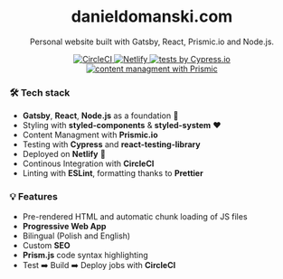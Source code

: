 <div align="center">
<h1>danieldomanski.com</h1>
<p>Personal website built with Gatsby, React, Prismic.io and Node.js.</p>
<a href="https://circleci.com/gh/danieldomanski/danieldomanski.com">
    <img
      src="https://circleci.com/gh/danieldomanski/danieldomanski.com.svg?style=svg"
      alt="CircleCI"
    />
  </a>
  <a href="https://app.netlify.com/sites/vigorous-lalande-e9dd17/deploys">
    <img
      src="https://api.netlify.com/api/v1/badges/b7d58269-edfb-4694-97c4-8678134e946e/deploy-status"
      alt="Netlify"
    />
  </a>
  <a href="https://cypress.io">
    <img
      src="https://img.shields.io/badge/cypress-e2e%20tests-green"
      alt="tests by Cypress.io"
    />
  </a>
    <a href="https://prismic.io">
    <img
      src="https://img.shields.io/badge/prismic-cms-ff69b4"
      alt="content managment with Prismic"
    />
  </a>
  <br />
</div>

### 🛠 Tech stack

- **Gatsby**, **React**, **Node.js** as a foundation 🧠
- Styling with **styled-components** & **styled-system** ❤️
- Content Managment with **Prismic.io**
- Testing with **Cypress** and **react-testing-library**
- Deployed on **Netlify** 💙
- Continous Integration with **CircleCI**
- Linting with **ESLint**, formatting thanks to **Prettier**

### 💡 Features

- Pre-rendered HTML and automatic chunk loading of JS files
- **Progressive Web App**
- Bilingual (Polish and English)
- Custom **SEO**
- **Prism.js** code syntax highlighting
- Test ➡️ Build ➡️ Deploy jobs with **CircleCI**

